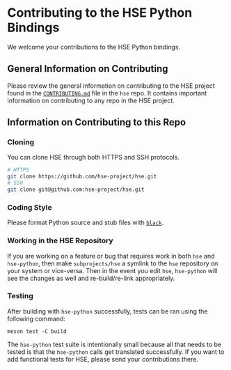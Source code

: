 # Contributing to the HSE Python Bindings

We welcome your contributions to the HSE Python bindings.

## General Information on Contributing

Please review the general information on contributing to the HSE project found
in the [`CONTRIBUTING.md`](https://github.com/hse-project/hse/blob/master/CONTRIBUTING.md)
file in the `hse` repo. It contains important information on contributing to any
repo in the HSE project.

## Information on Contributing to this Repo

### Cloning

You can clone HSE through both HTTPS and SSH protocols.

```sh
# HTTPS
git clone https://github.com/hse-project/hse.git
# SSH
git clone git@github.com:hse-project/hse.git
```

### Coding Style

Please format Python source and stub files with
[`black`](https://github.com/psf/black).

### Working in the HSE Repository

If you are working on a feature or bug that requires work in both `hse` and
`hse-python`, then make `subprojects/hse` a symlink to the `hse` repository on
your system or vice-versa. Then in the event you edit `hse`, `hse-python` will
see the changes as well and re-build/re-link appropriately.

### Testing

After building with `hse-python` successfully, tests can be ran using the
following command:

```shell
meson test -C build
```

The `hse-python` test suite is intentionally small because all that needs to be
tested is that the `hse-python` calls get translated successfully. If you want
to add functional tests for HSE, please send your contributions there.
